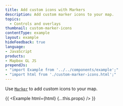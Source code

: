 ```yaml
---
title: Add custom icons with Markers
description: Add custom marker icons to your map.
topics:
  - Controls and overlays
thumbnail: custom-marker-icons
contentType: example
layout: example
hideFeedback: true
language:
- JavaScript
products:
- Mapbox GL JS
prependJs:
- "import Example from '../../components/example';"
- "import html from './custom-marker-icons.html';"
---
```


Use [`Marker`](https://maplibre.org/maplibre-gl-js-docs/api/markers/#marker) to add custom icons to your map.

{{ <Example html={html} {...this.props} /> }}
